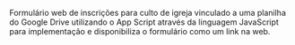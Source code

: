 Formulário web de inscrições para culto de igreja vinculado a uma planilha do Google Drive utilizando o App Script através da linguagem JavaScript para implementação e disponibiliza o formulário como um link na web.
